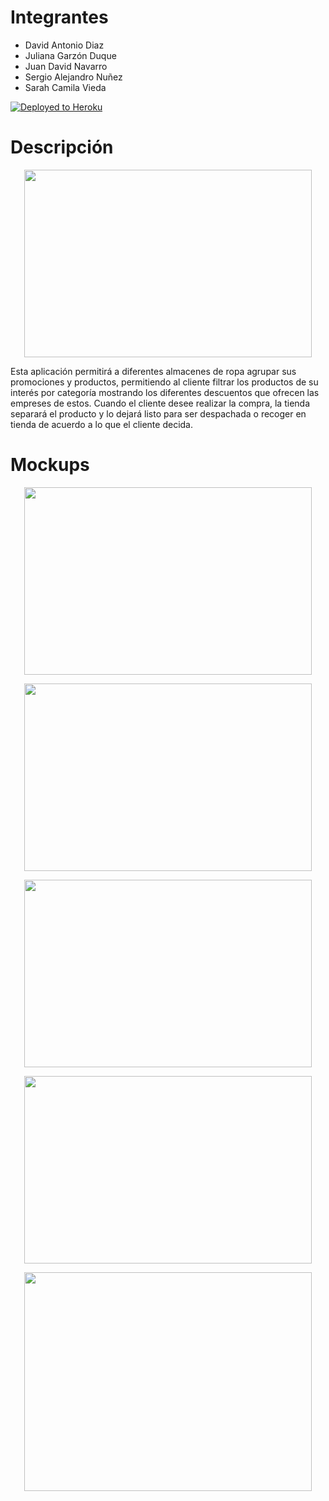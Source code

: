 
# Integrantes

- David Antonio Diaz
- Juliana Garzón Duque
- Juan David Navarro
- Sergio Alejandro Nuñez
- Sarah Camila Vieda

[![Deployed to Heroku](https://www.herokucdn.com/deploy/button.png)](https://salesbox-alpha.herokuapp.com/)


# Descripción
<p align="center">
  <img width="460" height="300" src=https://user-images.githubusercontent.com/43153078/90345669-38687d00-dfe8-11ea-98ca-5595bd61b55b.PNG>
</p>


Esta aplicación permitirá a diferentes almacenes de ropa agrupar sus promociones y productos, permitiendo al cliente filtrar los productos de su interés por categoría mostrando los diferentes descuentos que ofrecen las empreses de estos. Cuando el cliente desee realizar la compra, la tienda separará el producto y lo dejará listo para ser despachada o recoger en tienda de acuerdo a lo que el cliente decida. 

# Mockups

<p align="center">
  <img width="460" height="300" src=https://user-images.githubusercontent.com/43153078/90345739-e8d68100-dfe8-11ea-8414-a4dd440ecbae.PNG>
</p>

<p align="center">
  <img width="460" height="300" src=https://user-images.githubusercontent.com/43153078/90345740-eaa04480-dfe8-11ea-8afe-4ae11921d8e6.PNG>
</p>

<p align="center">
  <img width="460" height="300" src=https://user-images.githubusercontent.com/43153078/90345741-eb38db00-dfe8-11ea-9c23-1b21dc7e74f7.PNG>
</p>

<p align="center">
  <img width="460" height="300" src=https://user-images.githubusercontent.com/43153078/90345742-ebd17180-dfe8-11ea-976d-321b46b8cf73.PNG>
</p>

<p align="center">
  <img width="460" height="350" src=https://user-images.githubusercontent.com/43153078/90345743-ebd17180-dfe8-11ea-935e-68bfef58f3d4.PNG>
</p>



